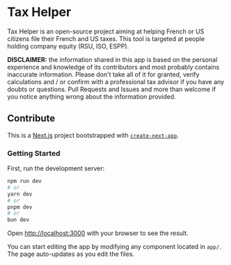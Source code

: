 # Tax Helper

Tax Helper is an open-source project aiming at helping French or US citizens file their French and US taxes. This tool is targeted at people holding company equity (RSU, ISO, ESPP).

**DISCLAIMER:** the information shared in this app is based on the personal experience and knowledge of its contributors and most probably contains inaccurate information. Please don't take all of it for granted, verify calculations and / or confirm with a professional tax advisor if you have any doubts or questions. Pull Requests and Issues and more than welcome if you notice anything wrong about the information provided.

## Contribute

This is a [Next.js](https://nextjs.org/) project bootstrapped with [`create-next-app`](https://github.com/vercel/next.js/tree/canary/packages/create-next-app).

### Getting Started

First, run the development server:

```bash
npm run dev
# or
yarn dev
# or
pnpm dev
# or
bun dev
```

Open [http://localhost:3000](http://localhost:3000) with your browser to see the result.

You can start editing the app by modifying any component located in `app/`. The page auto-updates as you edit the files.
